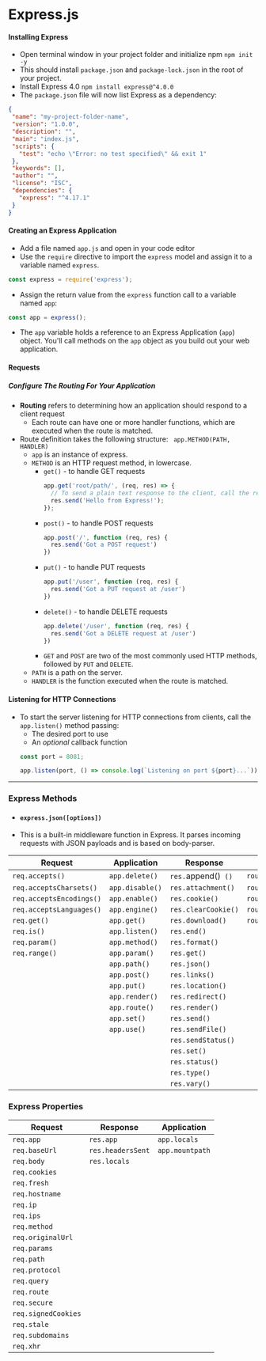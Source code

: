 # Express.js

#### Installing Express
- Open terminal window in your project folder and initialize npm
`npm init -y`
- This should install  `package.json` and  `package-lock.json` in the root of your project.
- Install Express 4.0
`npm install express@^4.0.0`
- The `package.json` file will now list Express as a dependency:
```json
{
 "name": "my-project-folder-name",
 "version": "1.0.0",
 "description": "",
 "main": "index.js",
 "scripts": {
   "test": "echo \"Error: no test specified\" && exit 1"
 },
 "keywords": [],
 "author": "",
 "license": "ISC",
 "dependencies": {
   "express": "^4.17.1"
 }
}
```

#### Creating an Express Application
- Add a file named `app.js` and open in your code editor
- Use the `require` directive to import the `express` model and assign it to a variable named `express`.
```js
const express = require('express');
```
- Assign the return value from the `express` function call to a variable named `app`:
```js
const app = express();
```
- The `app` variable holds a reference to an Express Application (`app`) object. You'll call methods on the `app` object as you build out your web application.

#### Requests
##### Configure The Routing For Your Application
- **Routing** refers to determining how an application should respond to a client request
  - Each route can have one or more handler functions, which are executed when the route is matched.
- Route definition takes the following structure:
` app.METHOD(PATH, HANDLER)`
  - `app` is an instance of express.
  - `METHOD` is an HTTP request method, in lowercase.
      - `get()` - to handle GET requests
        ```js
        app.get('root/path/', (req, res) => {
          // To send a plain text response to the client, call the res.send() method passing in the desired content
          res.send('Hello from Express!');
        });
        ```
      - `post()` - to handle POST requests
        ```js
        app.post('/', function (req, res) {
          res.send('Got a POST request')
        })
        ```
      - `put()` - to handle PUT requests
        ```js
        app.put('/user', function (req, res) {
          res.send('Got a PUT request at /user')
        })
        ```
      - `delete()` - to handle DELETE requests
        ```js
        app.delete('/user', function (req, res) {
          res.send('Got a DELETE request at /user')
        })
        ```
    - `GET` and `POST` are two of the most commonly used HTTP methods, followed by `PUT` and `DELETE`.
  - `PATH` is a path on the server.
  - `HANDLER` is the function executed when the route is matched.




#### Listening for HTTP Connections
- To start the server listening for HTTP connections from clients, call the `app.listen()` method passing:
  - The desired port to use
  - An *optional* callback function
  ```js
  const port = 8081;

  app.listen(port, () => console.log(`Listening on port ${port}...`));
  ```
---
### Express Methods

- #### `express.json([options])`
- This is a built-in middleware function in Express. It parses incoming requests with JSON payloads and is based on body-parser.


| Request                  | Application    | Response            | Router            | Middleware         |
|--------------------------|----------------|---------------------|-------------------|--------------------|
| `req.accepts()`          | `app.delete()`     | `res.`append()` ()`     | `router.all()`    | `bodyParser()`     |
| `req.acceptsCharsets()`  | `app.disable()`    | `res.attachment()`  | `router.METHOD()` | `compress()`       |
| `req.acceptsEncodings()` | `app.enable()`     | `res.cookie()`      | `router.param()`  | `cookieParser()`   |
| `req.acceptsLanguages()` | `app.engine()`     | `res.clearCookie()` | `router.route()`  | `cookieSession()`  |
| `req.get()`              | `app.get()`        | `res.download()`    | `router.use()`    | `csrf()`           |
| `req.is()`               | `app.listen()`     | `res.end()`         |                   | `errorHandler()`   |
| `req.param()`            | `app.method()`     | `res.format()`      |                   | `methodOverride()` |
| `req.range()`            | `app.param()`  | `res.get()`         |                   | `morgan()`         |
|                          | `app.path()`   | `res.json()`        |                   | `responseTime()`   |
|                          | `app.post()`   | `res.links()`       |                   | `favicon()`        |
|                          | `app.put()`    | `res.location()`    |                   | `directory()`      |
|                          | `app.render()` | `res.redirect()`    |                   | `serveStatic()`    |
|                          | `app.route()`  | `res.render()`      |                   | `timeout()`        |
|                          | `app.set()`    | `res.send()`        |                   | `vhost()`          |
|                          | `app.use()`    | `res.sendFile()`    |                   | `session()`        |
|                          |                | `res.sendStatus()`  |                   |                    |
|                          |                | `res.set()`         |                   |                    |
|                          |                | `res.status()`      |                   |                    |
|                          |                | `res.type()`        |                   |                    |
|                          |                | `res.vary()`        |                   |                    |

### Express Properties
| Request             | Response          | Application     |
|---------------------|-------------------|-----------------|
| `req.app`           | `res.app`         | `app.locals`    |
| `req.baseUrl`       | `res.headersSent` | `app.mountpath` |
| `req.body`          | `res.locals`      |                 |
| `req.cookies`       |                   |                 |
| `req.fresh`         |                   |                 |
| `req.hostname`      |                   |                 |
| `req.ip`            |                   |                 |
| `req.ips`           |                   |                 |
| `req.method`        |                   |                 |
| `req.originalUrl`   |                   |                 |
| `req.params`        |                   |                 |
| `req.path`          |                   |                 |
| `req.protocol`      |                   |                 |
| `req.query`         |                   |                 |
| `req.route`         |                   |                 |
| `req.secure`        |                   |                 |
| `req.signedCookies` |                   |                 |
| `req.stale`         |                   |                 |
| `req.subdomains`    |                   |                 |
| `req.xhr`           |                   |                 |
